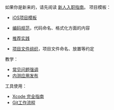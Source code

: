 <base href="//github.com/Chinamobo/iOS-Team-Norms/blob/master/" />

如果你是新来的，请先阅读 [新人入职指南](AppointmentGuide.md)。
项目模板：

* [iOS项目模板](https://github.com/zhichu99/iOS-Project-Template)

* [编码规范](CodeStyle.md)，代码命名、格式化方面的内容
* [推荐实践](RecommendedPractice.md)
* [项目文件组织](ProjectOrganize.md)，项目文件命名、放置等约定

教学：

* [常见问题强调](CommonIssues.md)
* [内测应用发布](HowToPublishAlphaVersion.md)

工具使用：

* [Xcode 完全指南](https://github.com/BB9z/Xcode-Complete-Guide)
* [Git工作流程](GitWorkflow.md)
